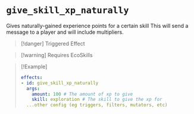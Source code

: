 # `give_skill_xp_naturally`

Gives naturally-gained experience points for a certain skill
This will send a message to a player and will include multipliers.

> [!danger] Triggered Effect

> [!warning] Requires EcoSkills

> [!Example]
> ```yaml
> effects:
> - id: give_skill_xp_naturally
>   args:
>     amount: 100 # The amount of xp to give
>     skill: exploration # The skill to give the xp for
>   ...other config (eg triggers, filters, mutators, etc)
> ```
